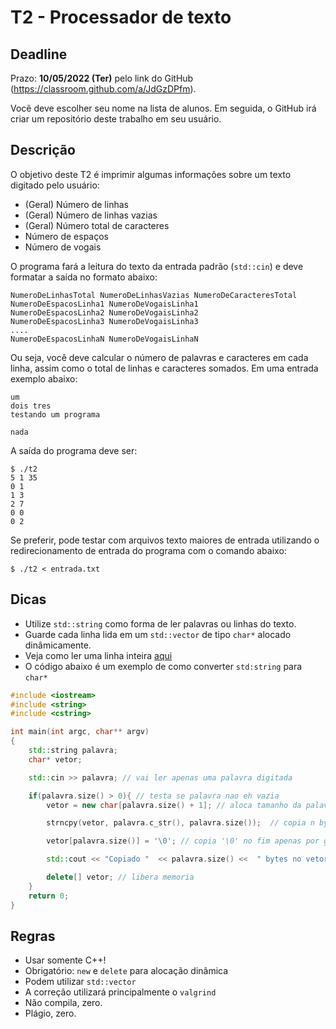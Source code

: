 
# T2 - Processador de texto

## Deadline

Prazo: **10/05/2022 (Ter)** pelo link do GitHub (https://classroom.github.com/a/JdGzDPfm).

Você deve escolher seu nome na lista de alunos. Em seguida, o GitHub irá criar um repositório deste trabalho em seu usuário.

## Descrição

O objetivo deste T2 é imprimir algumas informações sobre um texto digitado pelo usuário:
- (Geral) Número de linhas
- (Geral) Número de linhas vazias
- (Geral) Número total de caracteres
- Número de espaços
- Número de vogais

O programa fará a leitura do texto da entrada padrão (`std::cin`) e deve formatar a saída no formato abaixo:
```
NumeroDeLinhasTotal NumeroDeLinhasVazias NumeroDeCaracteresTotal
NumeroDeEspacosLinha1 NumeroDeVogaisLinha1
NumeroDeEspacosLinha2 NumeroDeVogaisLinha2
NumeroDeEspacosLinha3 NumeroDeVogaisLinha3
....
NumeroDeEspacosLinhaN NumeroDeVogaisLinhaN
```

Ou seja, você deve calcular o número de palavras e caracteres em cada linha, assim como o total de linhas e caracteres somados. Em uma entrada exemplo abaixo:
```
um
dois tres
testando um programa

nada
```
A saída do programa deve ser:
```
$ ./t2
5 1 35
0 1
1 3
2 7
0 0
0 2
```
Se preferir, pode testar com arquivos texto maiores de entrada utilizando o redirecionamento de entrada do programa com o comando abaixo:
```
$ ./t2 < entrada.txt
```

## Dicas
- Utilize `std::string` como forma de ler palavras ou linhas do texto.
- Guarde cada linha lida em um `std::vector` de tipo `char*` alocado dinâmicamente.
- Veja como ler uma linha inteira [aqui](../..//aulas/introducao_cxx#entrada-e-saída)
- O código abaixo é um exemplo de como converter `std:string` para `char*`
```c++
#include <iostream>
#include <string>
#include <cstring>

int main(int argc, char** argv)
{
    std::string palavra;
    char* vetor;

    std::cin >> palavra; // vai ler apenas uma palavra digitada

    if(palavra.size() > 0){ // testa se palavra nao eh vazia
        vetor = new char[palavra.size() + 1]; // aloca tamanho da palavra mais 1 para `\0' no fim

        strncpy(vetor, palavra.c_str(), palavra.size());  // copia n bytes

        vetor[palavra.size()] = '\0'; // copia '\0' no fim apenas por garantia

        std::cout << "Copiado "  << palavra.size() <<  " bytes no vetor: " << vetor << std::endl;

        delete[] vetor; // libera memoria
    }
    return 0;
}
```

## Regras

- Usar somente C++!
- Obrigatório: `new` e `delete` para alocação dinâmica
- Podem utilizar `std::vector`
- A correção utilizará principalmente o `valgrind`
- Não compila, zero.
- Plágio, zero.